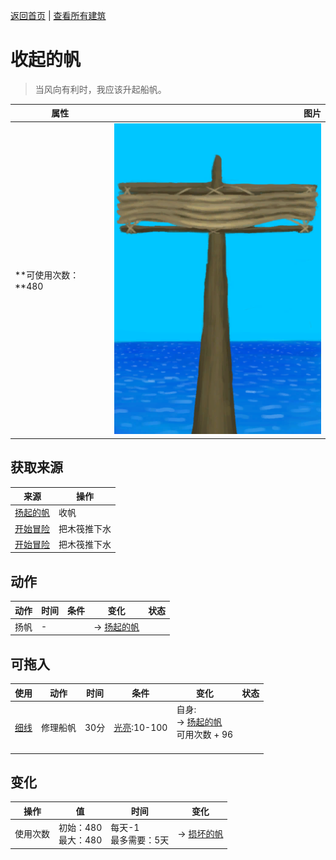 [返回首页](index.md)   |  [查看所有建筑](building.md)
# 收起的帆  
> 当风向有利时，我应该升起船帆。  
  
  属性  |   图片   
 ----  |  ----:   
 **可使用次数：**480  |  ![](Sprite/SailLowered.png)   
  
## 获取来源  
来源  |  操作  
----  |  ----  
[扬起的帆](SailUp_Raft.md)  |  收帆  
[开始冒险](Start_Raft.md)  |  把木筏推下水  
[开始冒险](Start_RaftAtoll.md)  |  把木筏推下水  
## 动作  
动作  |  时间  |  条件  |  变化  |  状态  
----  |  ----  |  ----  |  ----  |  ----  
扬帆  |  -  |    |  → [扬起的帆](SailUp_Raft.md)<br>  |    
## 可拖入  
使用  |  动作  |  时间  |  条件  |  变化  |  状态  
----  |  ----  |  ----  |  ----  |  ----  |  ----  
[细线](CordFiber.md)  |  修理船帆  |  30分  |  [光亮](Light.md):10-100  |  自身:<br>→ [扬起的帆](SailUp_Raft.md)<br>可用次数 + 96<br><br>  |    
## 变化  
操作  |  值  |  时间  |  变化  
----  |  ----  |  ----  |  ----  
使用次数  |  初始：480<br>最大：480  |  每天-1<br>最多需要：5天  |  → [损坏的帆](SailBroken_Raft.md)  
